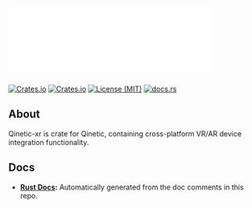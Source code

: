 # [![Qinetic](../../assets/qinetic_logo.png)](https://github.com/vl-mr-freeman/qinetic)

[![Crates.io](https://img.shields.io/crates/v/qinetic_xr.svg)](https://crates.io/crates/qinetic_xr)
[![Crates.io](https://img.shields.io/crates/d/qinetic_xr.svg)](https://crates.io/crates/qinetic_xr)
[![License (MIT)](https://img.shields.io/crates/l/qinetic_xr.svg)](https://github.com/vl-mr-freeman/qinetic/blob/master/crates/qinetic_xr/LICENSE)
[![docs.rs](https://img.shields.io/badge/docs-website-blue)](https://docs.rs/qinetic_xr)

## About
Qinetic-xr is crate for Qinetic, containing cross-platform VR/AR device integration functionality.

## Docs
* **[Rust Docs](https://docs.rs/qinetic_xr):** Automatically generated from the doc comments in this repo.
